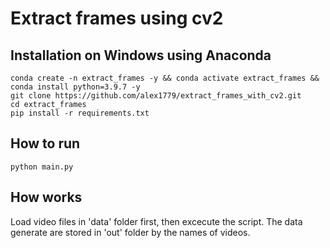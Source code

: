 # Extract frames using cv2


## Installation on Windows using Anaconda
```
conda create -n extract_frames -y && conda activate extract_frames && conda install python=3.9.7 -y
git clone https://github.com/alex1779/extract_frames_with_cv2.git
cd extract_frames
pip install -r requirements.txt
```

## How to run



```
python main.py
```

## How works

Load video files in 'data' folder first, then excecute the script. The data generate are stored in 'out' folder by the names of videos.
